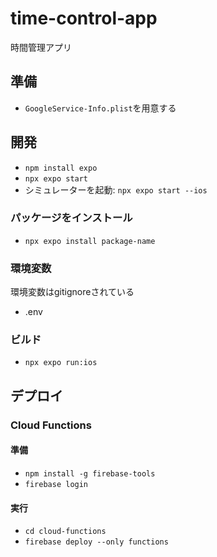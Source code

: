 # time-control-app
時間管理アプリ

## 準備
- `GoogleService-Info.plist`を用意する

## 開発
- `npm install expo`
- `npx expo start`
- シミュレーターを起動: `npx expo start --ios`

### パッケージをインストール
- `npx expo install package-name`

### 環境変数
環境変数はgitignoreされている
- .env

### ビルド
- `npx expo run:ios`

## デプロイ

### Cloud Functions
#### 準備
- `npm install -g firebase-tools`
- `firebase login`

#### 実行
- `cd cloud-functions`
- `firebase deploy --only functions`